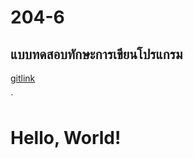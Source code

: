 # 204-6
## แบบทดสอบทักษะการเขียนโปรแกรม

[gitlink](https://www.youtube.com/watch?v=W2_kwpEoVT8)

`<!DOCTYPE html>
<html lang="en">
<head>
    <meta charset="UTF-8">
    <meta name="viewport" content="width=device-width, initial-scale=1.0">
    <title>Hello World</title>
</head>
<body>
    <h1>Hello, World!</h1>
</body>
</html>
